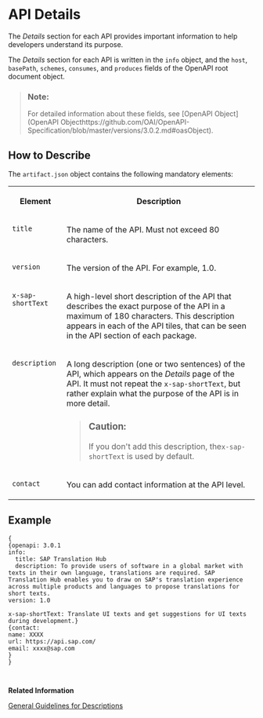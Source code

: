 <!-- loio3edef50b83134b6db51ea6ef3c9fca46 -->

# API Details

The *Details* section for each API provides important information to help developers understand its purpose.

The *Details* section for each API is written in the `info` object, and the `host`, `basePath`, `schemes`, `consumes`, and `produces` fields of the OpenAPI root document object.

> ### Note:  
> For detailed information about these fields, see [OpenAPI Object](OpenAPI Objecthttps://github.com/OAI/OpenAPI-Specification/blob/master/versions/3.0.2.md#oasObject).



## How to Describe

The `artifact.json` object contains the following mandatory elements:


<table>
<tr>
<th valign="top">

Element



</th>
<th valign="top">

Description



</th>
</tr>
<tr>
<td valign="top">

 `title` 



</td>
<td valign="top">

The name of the API. Must not exceed 80 characters.



</td>
</tr>
<tr>
<td valign="top">

 `version` 



</td>
<td valign="top">

The version of the API. For example, 1.0.



</td>
</tr>
<tr>
<td valign="top">

 `x-sap-shortText` 



</td>
<td valign="top">

A high-level short description of the API that describes the exact purpose of the API in a maximum of 180 characters. This description appears in each of the API tiles, that can be seen in the API section of each package.



</td>
</tr>
<tr>
<td valign="top">

 `description` 



</td>
<td valign="top">

A long description \(one or two sentences\) of the API, which appears on the *Details* page of the API. It must not repeat the `x-sap-shortText`, but rather explain what the purpose of the API is in more detail.

> ### Caution:  
> If you don't add this description, the`x-sap-shortText` is used by default.



</td>
</tr>
<tr>
<td valign="top">

`contact`



</td>
<td valign="top">

You can add contact information at the API level.



</td>
</tr>
</table>



## Example

```
{
{openapi: 3.0.1
info:
  title: SAP Translation Hub
  description: To provide users of software in a global market with texts in their own language, translations are required. SAP Translation Hub enables you to draw on SAP's translation experience across multiple products and languages to propose translations for short texts.
version: 1.0

x-sap-shortText: Translate UI texts and get suggestions for UI texts during development.}
{contact: 
name: XXXX
url: https://api.sap.com/
email: xxxx@sap.com 
}
}

  
```

**Related Information**  


[General Guidelines for Descriptions](general-guidelines-for-descriptions-7e6e472.md "Provide descriptions for the various API elements supported by the OpenAPI Specification.")

